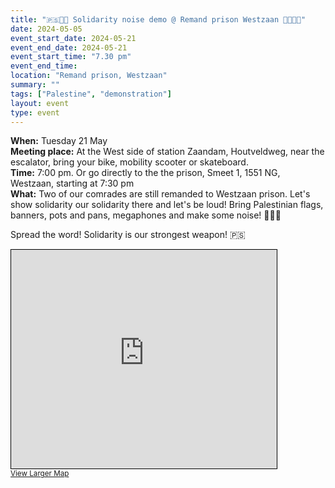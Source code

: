 ```yaml
---
title: "🇵🇸🔻📢 Solidarity noise demo @ Remand prison Westzaan 📢🔻🇵🇸"
date: 2024-05-05
event_start_date: 2024-05-21
event_end_date: 2024-05-21
event_start_time: "7.30 pm"
event_end_time: 
location: "Remand prison, Westzaan"
summary: ""
tags: ["Palestine", "demonstration"]
layout: event
type: event
---
```


**When:** Tuesday 21 May  
**Meeting place:** At the West side of station Zaandam, Houtveldweg, near the escalator, bring your bike, mobility scooter or skateboard.  
**Time:** 7:00 pm. Or go directly to the the prison, Smeet 1, 1551 NG, Westzaan, starting at 7:30 pm  
**What:** Two of our comrades are still remanded to Westzaan prison. Let's show solidarity our solidarity there and let's be loud! Bring Palestinian flags, banners, pots and pans, megaphones and make some noise! 📢📢📢

Spread the word! Solidarity is our strongest weapon! 🇵🇸

<iframe width="425" height="350" src="https://www.openstreetmap.org/export/embed.html?bbox=4.767304658889771%2C52.43143335467911%2C4.77359175682068%2C52.43535806973726&amp;layer=mapnik" style="border: 1px solid black"></iframe><br/><small><a href="https://www.openstreetmap.org/#map=17/52.43340/4.77045">View Larger Map</a></small>